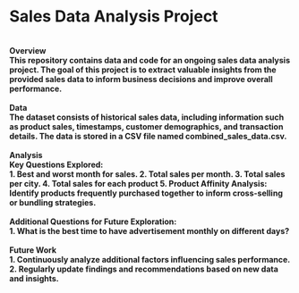 # Sales Data Analysis Project
<br />
<strong>Overview<strong> <br />
This repository contains data and code for an ongoing sales data analysis project. The goal of this project is to extract valuable insights from the provided sales data to inform business decisions and improve overall performance.<br />
<br />
<strong>Data<strong> <br />
The dataset consists of historical sales data, including information such as product sales, timestamps, customer demographics, and transaction details. The data is stored in a CSV file named combined_sales_data.csv.<br />
<br />
<strong>Analysis<strong> <br />
<strong>Key Questions Explored:<strong><br />
1. Best and worst month for sales.
2. Total sales per month.
3. Total sales per city.
4. Total sales for each product
5. Product Affinity Analysis: Identify products frequently purchased together to inform cross-selling or bundling strategies.<br />

<br />
<strong>Additional Questions for Future Exploration:<strong><br />
1. What is the best time to have advertisement monthly on different days?<br />
<br />
<strong>Future Work<strong><br />
1. Continuously analyze additional factors influencing sales performance.<br />
2. Regularly update findings and recommendations based on new data and insights.<br />
<br />

